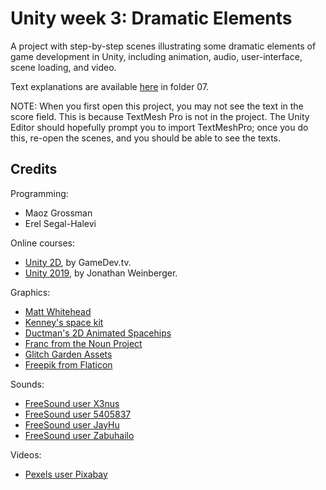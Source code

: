 # Unity week 3: Dramatic Elements

A project with step-by-step scenes illustrating some dramatic elements of game development in Unity,
including animation, audio, user-interface, scene loading, and video.

Text explanations are available 
[here](https://github.com/erelsgl-at-ariel/gamedev-5780) in folder 07.

NOTE: When you first open this project, you may not see the text in the score field.
This is because TextMesh Pro is not in the project.
The Unity Editor should hopefully prompt you to import TextMeshPro;
once you do this, re-open the scenes, and you should be able to see the texts.

## Credits

Programming:
* Maoz Grossman
* Erel Segal-Halevi

Online courses:
* [Unity 2D](https://www.gamedev.tv/p/complete-unity-developer-2d/?product_id=1503853), by GameDev.tv.
* [Unity 2019](https://www.udemy.com/the-ultimate-guide-to-game-development-with-unity/), by Jonathan Weinberger.

Graphics:
* [Matt Whitehead](https://ccsearch.creativecommons.org/photos/7fd4a37b-8d1a-4d4c-80a2-4ca4a3839941)
* [Kenney's space kit](https://kenney.nl/assets/space-kit)
* [Ductman's 2D Animated Spacehips](https://assetstore.unity.com/packages/2d/characters/2d-animated-spaceships-96852)
* [Franc from the Noun Project](https://commons.wikimedia.org/w/index.php?curid=64661575)
* [Glitch Garden Assets](https://www.glitchthegame.com/public-domain-game-art/)
* [Freepik from Flaticon](https://www.flaticon.com/authors/freepik)


Sounds:
* [FreeSound user X3nus](https://freesound.org/people/X3nus/sounds/449938/)
* [FreeSound user 5405837](https://freesound.org/people/deleted_user_5405837/sounds/399303/)
* [FreeSound user JayHu](https://freesound.org/people/JayHu/sounds/506103/)
* [FreeSound user Zabuhailo](https://freesound.org/people/Zabuhailo/sounds/168604/)

Videos:
* [Pexels user Pixabay](https://www.pexels.com/video/countdown-launching-of-a-spaceship-854264/)
